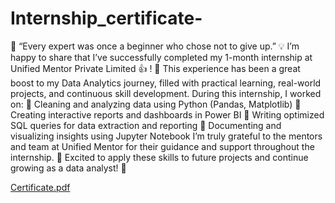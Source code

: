 # Internship_certificate-
🌟 “Every expert was once a beginner who chose not to give up.” 💡
I’m happy to share that I’ve successfully completed my 1-month internship at Unified Mentor Private Limited 👍 ! 🎉
 This experience has been a great boost to my Data Analytics journey, filled with practical learning, real-world projects, and continuous skill development.
During this internship, I worked on:
🔹 Cleaning and analyzing data using Python (Pandas, Matplotlib)
🔹 Creating interactive reports and dashboards in Power BI
🔹 Writing optimized SQL queries for data extraction and reporting
🔹 Documenting and visualizing insights using Jupyter Notebook
I’m truly grateful to the mentors and team at Unified Mentor for their guidance and support throughout the internship. 🙏
Excited to apply these skills to future projects and continue growing as a data analyst! 🚀

[Certificate.pdf](https://github.com/user-attachments/files/20270655/Certificate.pdf)
